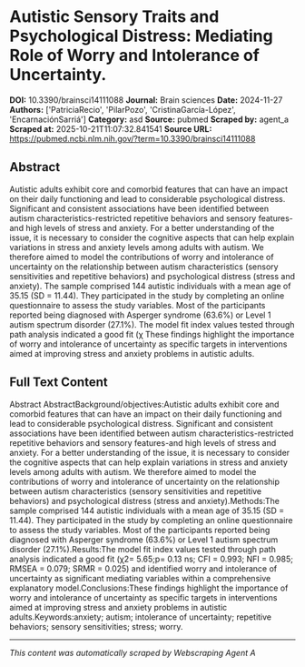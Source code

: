 # Autistic Sensory Traits and Psychological Distress: Mediating Role of Worry and Intolerance of Uncertainty.

**DOI:** 10.3390/brainsci14111088
**Journal:** Brain sciences
**Date:** 2024-11-27
**Authors:** ['PatriciaRecio', 'PilarPozo', 'CristinaGarcía-López', 'EncarnaciónSarriá']
**Category:** asd
**Source:** pubmed
**Scraped by:** agent_a
**Scraped at:** 2025-10-21T11:07:32.841541
**Source URL:** https://pubmed.ncbi.nlm.nih.gov/?term=10.3390/brainsci14111088

## Abstract

Autistic adults exhibit core and comorbid features that can have an impact on their daily functioning and lead to considerable psychological distress. Significant and consistent associations have been identified between autism characteristics-restricted repetitive behaviors and sensory features-and high levels of stress and anxiety. For a better understanding of the issue, it is necessary to consider the cognitive aspects that can help explain variations in stress and anxiety levels among adults with autism. We therefore aimed to model the contributions of worry and intolerance of uncertainty on the relationship between autism characteristics (sensory sensitivities and repetitive behaviors) and psychological distress (stress and anxiety).
The sample comprised 144 autistic individuals with a mean age of 35.15 (SD = 11.44). They participated in the study by completing an online questionnaire to assess the study variables. Most of the participants reported being diagnosed with Asperger syndrome (63.6%) or Level 1 autism spectrum disorder (27.1%).
The model fit index values tested through path analysis indicated a good fit (χ
These findings highlight the importance of worry and intolerance of uncertainty as specific targets in interventions aimed at improving stress and anxiety problems in autistic adults.

## Full Text Content

Abstract AbstractBackground/objectives:Autistic adults exhibit core and comorbid features that can have an impact on their daily functioning and lead to considerable psychological distress. Significant and consistent associations have been identified between autism characteristics-restricted repetitive behaviors and sensory features-and high levels of stress and anxiety. For a better understanding of the issue, it is necessary to consider the cognitive aspects that can help explain variations in stress and anxiety levels among adults with autism. We therefore aimed to model the contributions of worry and intolerance of uncertainty on the relationship between autism characteristics (sensory sensitivities and repetitive behaviors) and psychological distress (stress and anxiety).Methods:The sample comprised 144 autistic individuals with a mean age of 35.15 (SD = 11.44). They participated in the study by completing an online questionnaire to assess the study variables. Most of the participants reported being diagnosed with Asperger syndrome (63.6%) or Level 1 autism spectrum disorder (27.1%).Results:The model fit index values tested through path analysis indicated a good fit (χ2= 5.65;p= 0.13 ns; CFI = 0.993; NFI = 0.985; RMSEA = 0.079; SRMR = 0.025) and identified worry and intolerance of uncertainty as significant mediating variables within a comprehensive explanatory model.Conclusions:These findings highlight the importance of worry and intolerance of uncertainty as specific targets in interventions aimed at improving stress and anxiety problems in autistic adults.Keywords:anxiety; autism; intolerance of uncertainty; repetitive behaviors; sensory sensitivities; stress; worry.

---
*This content was automatically scraped by Webscraping Agent A*
